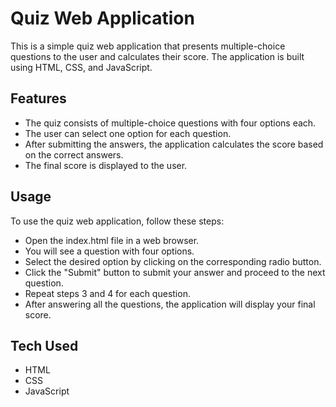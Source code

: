 # Quiz Web Application

This is a simple quiz web application that presents multiple-choice questions to the user and calculates their score. The application is built using HTML, CSS, and JavaScript.

## Features

- The quiz consists of multiple-choice questions with four options each.
- The user can select one option for each question.
- After submitting the answers, the application calculates the score based on the correct answers.
- The final score is displayed to the user.

## Usage

To use the quiz web application, follow these steps:

- Open the index.html file in a web browser.
- You will see a question with four options.
- Select the desired option by clicking on the corresponding radio button.
- Click the "Submit" button to submit your answer and proceed to the next question.
- Repeat steps 3 and 4 for each question.
- After answering all the questions, the application will display your final score.

## Tech Used

- HTML
- CSS
- JavaScript
